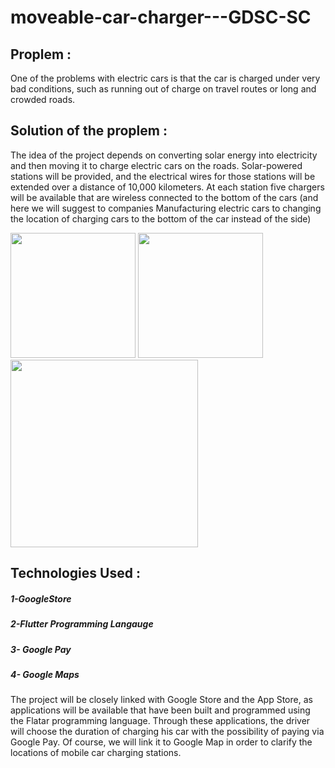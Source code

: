 # moveable-car-charger---GDSC-SC

## Proplem :
One of the problems with electric cars is that the car is charged under very bad conditions, such as running out of charge on travel routes or long and crowded roads.

## Solution of the proplem :
The idea of ​​the project depends on converting solar energy into electricity and then moving it to charge electric cars on the roads.
Solar-powered stations will be provided, and the electrical wires for those stations will be extended over a distance of 10,000 kilometers. At each station five chargers will be available that are wireless connected to the bottom of the cars (and here we will suggest to companies Manufacturing electric cars to changing the location of charging cars to the bottom of the car instead of the side) 
<div>
<img src="https://github.com/xcsw90/moveable-car-charger---GDSC-SC/assets/114503610/bf3eef39-02e9-4483-8c85-045ff5e02466" width="200">
<img src="https://github.com/xcsw90/moveable-car-charger---GDSC-SC/assets/114503610/3d677ca5-38df-4425-bb50-d82e35ceed36" width="200">
</div>
<img src="https://github.com/xcsw90/moveable-car-charger---GDSC-SC/assets/114503610/42c85e7b-e37f-4d64-b55f-b050dbf44f06" width="300" height="300">

## Technologies Used :
##### 1-GoogleStore
##### 2-Flutter Programming Langauge 
##### 3- Google Pay 
##### 4- Google Maps 

The project will be closely linked with Google Store and the App Store, as applications will be available that have been built and programmed using the Flatar programming language. Through these applications, the driver will choose the duration of charging his car with the possibility of paying via Google Pay. Of course, we will link it to Google Map in order to clarify the locations of mobile car charging stations.
